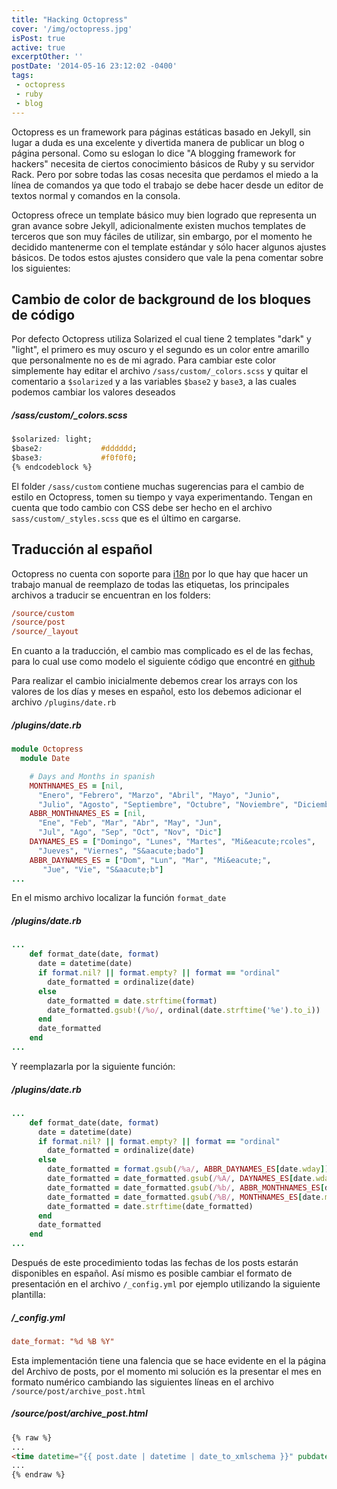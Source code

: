```yaml
---
title: "Hacking Octopress"
cover: '/img/octopress.jpg'
isPost: true
active: true
excerptOther: ''
postDate: '2014-05-16 23:12:02 -0400'
tags:
 - octopress
 - ruby
 - blog
---
```


Octopress es un framework para páginas estáticas basado en Jekyll, sin lugar a duda es una excelente y divertida manera de publicar un blog o página personal. Como su eslogan lo dice "A blogging framework for hackers" necesita de ciertos conocimiento básicos de Ruby y su servidor Rack. Pero por sobre todas las cosas necesita que perdamos el miedo a la línea de comandos ya que todo el trabajo se debe hacer desde un editor de textos normal y comandos en la consola.

Octopress ofrece un template básico muy bien logrado que representa un gran avance sobre Jekyll, adicionalmente existen muchos templates de terceros que son muy fáciles de utilizar, sin embargo,  por el momento he decidido mantenerme con el template estándar y sólo hacer algunos ajustes básicos. De todos estos ajustes considero que vale la pena comentar sobre los siguientes:

## Cambio de color de background de los bloques de código

Por defecto Octopress utiliza Solarized el cual tiene 2 templates "dark" y "light", el primero es muy oscuro y el segundo es un color entre amarillo que personalmente no es de mi agrado. Para cambiar este color simplemente hay editar el archivo `/sass/custom/_colors.scss` y quitar el comentario a `$solarized` y a las variables `$base2` y `base3`, a las cuales podemos cambiar los valores deseados

##### /sass/custom/_colors.scss
```css
$solarized: light;
$base2:             #dddddd;
$base3:             #f0f0f0;
{% endcodeblock %}
```

El folder `/sass/custom` contiene muchas sugerencias para el cambio de estilo en Octopress, tomen su tiempo y vaya experimentando. Tengan en cuenta que todo cambio  con CSS debe ser hecho en el archivo `sass/custom/_styles.scss` que es el último en cargarse.

## Traducción al español

Octopress no cuenta con soporte para [i18n](http://es.wikipedia.org/wiki/I18n) por lo que hay que hacer un trabajo manual de reemplazo de todas las etiquetas, los principales archivos a traducir se encuentran en los folders:

```ini
/source/custom
/source/post
/source/_layout
```

En cuanto a la traducción, el cambio mas complicado es el de las fechas, para lo cual use como modelo el siguiente código que encontré en [github](https://github.com/vigo/octopress)

Para realizar el cambio inicialmente debemos crear los arrays con los valores de los días y meses en español, esto los debemos adicionar el archivo `/plugins/date.rb`

##### /plugins/date.rb
```ruby
module Octopress
  module Date

    # Days and Months in spanish
    MONTHNAMES_ES = [nil,
      "Enero", "Febrero", "Marzo", "Abril", "Mayo", "Junio",
      "Julio", "Agosto", "Septiembre", "Octubre", "Noviembre", "Diciembre"]
    ABBR_MONTHNAMES_ES = [nil,
      "Ene", "Feb", "Mar", "Abr", "May", "Jun",
      "Jul", "Ago", "Sep", "Oct", "Nov", "Dic"]
    DAYNAMES_ES = ["Domingo", "Lunes", "Martes", "Mi&eacute;rcoles",
      "Jueves", "Viernes", "S&aacute;bado"]
    ABBR_DAYNAMES_ES = ["Dom", "Lun", "Mar", "Mi&eacute;",
       "Jue", "Vie", "S&aacute;b"]
...       
```

En el mismo archivo localizar la función `format_date`
##### /plugins/date.rb
```ruby
...    
    def format_date(date, format)
      date = datetime(date)
      if format.nil? || format.empty? || format == "ordinal"
        date_formatted = ordinalize(date)
      else
        date_formatted = date.strftime(format)
        date_formatted.gsub!(/%o/, ordinal(date.strftime('%e').to_i))
      end
      date_formatted
    end
...
```

Y reemplazarla por la siguiente función:
##### /plugins/date.rb
```ruby
...    
    def format_date(date, format)
      date = datetime(date)
      if format.nil? || format.empty? || format == "ordinal"
        date_formatted = ordinalize(date)
      else
        date_formatted = format.gsub(/%a/, ABBR_DAYNAMES_ES[date.wday])
        date_formatted = date_formatted.gsub(/%A/, DAYNAMES_ES[date.wday])
        date_formatted = date_formatted.gsub(/%b/, ABBR_MONTHNAMES_ES[date.mon])
        date_formatted = date_formatted.gsub(/%B/, MONTHNAMES_ES[date.mon])
        date_formatted = date.strftime(date_formatted)
      end
      date_formatted
    end
...
```

Después de este procedimiento todas las fechas de los posts estarán disponibles en español. Así mismo es posible cambiar el formato de presentación en el archivo `/_config.yml` por ejemplo utilizando la siguiente plantilla:

##### /_config.yml
``` ini
date_format: "%d %B %Y"
```

Esta implementación tiene una falencia que se hace evidente en el la página del Archivo de posts, por el momento mi solución es la presentar el mes en formato numérico cambiando las siguientes líneas en el archivo `/source/post/archive_post.html`

##### /source/post/archive_post.html
```html
{% raw %}
...
<time datetime="{{ post.date | datetime | date_to_xmlschema }}" pubdate>{{ post.date | date: "<span class='month'>%m</span>/<span class='day'>%d</span> <span class='year'>%Y</span>"}}</time>
...
{% endraw %}
```


